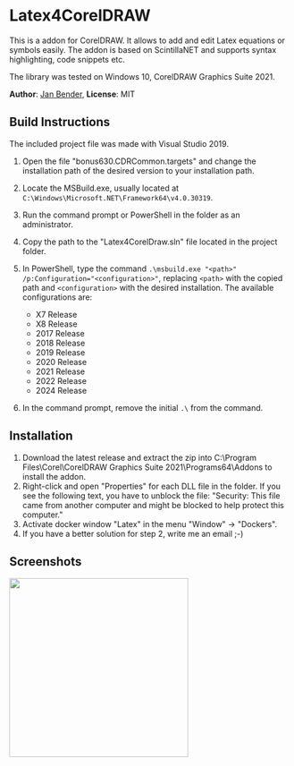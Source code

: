 # Latex4CorelDRAW

This is a addon for CorelDRAW. It allows to add and edit Latex equations or symbols easily. The addon is based on ScintillaNET and supports syntax highlighting, code snippets etc.

The library was tested on Windows 10, CorelDRAW Graphics Suite 2021. 

**Author**: [Jan Bender](http://www.interactive-graphics.de), **License**: MIT

## Build Instructions

The included project file was made with Visual Studio 2019. 

1. Open the file "bonus630.CDRCommon.targets" and change the installation path of the desired version to your installation path.

2. Locate the MSBuild.exe, usually located at `C:\Windows\Microsoft.NET\Framework64\v4.0.30319`.

3. Run the command prompt or PowerShell in the folder as an administrator.

4. Copy the path to the "Latex4CorelDraw.sln" file located in the project folder.

5. In PowerShell, type the command `.\msbuild.exe "<path>" /p:Configuration="<configuration>"`, replacing `<path>` with the copied path and `<configuration>` with the desired installation. The available configurations are:
   - X7 Release
   - X8 Release
   - 2017 Release
   - 2018 Release
   - 2019 Release
   - 2020 Release
   - 2021 Release
   - 2022 Release
   - 2024 Release

6. In the command prompt, remove the initial `.\` from the command.


## Installation

1. Download the latest release and extract the zip into C:\Program Files\Corel\CorelDRAW Graphics Suite 2021\Programs64\Addons to install the addon.
2. Right-click and open "Properties" for each DLL file in the folder. If you see the following text, you have to unblock the file:
  "Security: This file came from another computer and might be blocked to help protect this computer."
3. Activate docker window "Latex" in the menu "Window" -> "Dockers".
4. If you have a better solution for step 2, write me an email ;-)

## Screenshots

<img src="screenshots/screenshot1.jpg" width="320">
